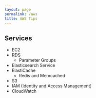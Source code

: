 ```yaml
---
layout: page
permalink: /aws
title: AWS Tips
---
```


## Services
- EC2
- RDS
  - Parameter Groups
- Elasticsearch Service
- ElastiCache
  - Redis and Memcached
- S3
- IAM (Identity and Access Management)
- CloudWatch
